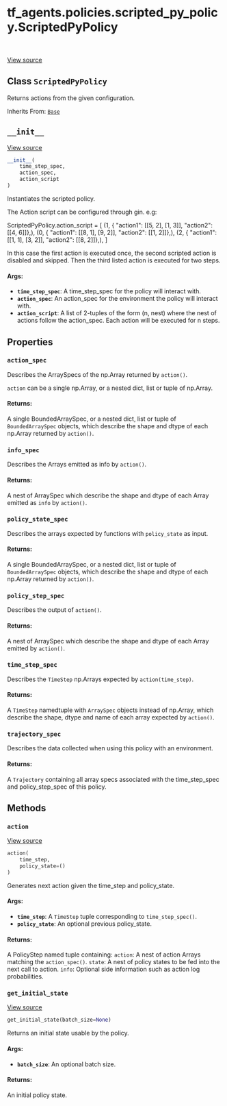 <div itemscope itemtype="http://developers.google.com/ReferenceObject">
<meta itemprop="name" content="tf_agents.policies.scripted_py_policy.ScriptedPyPolicy" />
<meta itemprop="path" content="Stable" />
<meta itemprop="property" content="action_spec"/>
<meta itemprop="property" content="info_spec"/>
<meta itemprop="property" content="policy_state_spec"/>
<meta itemprop="property" content="policy_step_spec"/>
<meta itemprop="property" content="time_step_spec"/>
<meta itemprop="property" content="trajectory_spec"/>
<meta itemprop="property" content="__init__"/>
<meta itemprop="property" content="action"/>
<meta itemprop="property" content="get_initial_state"/>
</div>

# tf_agents.policies.scripted_py_policy.ScriptedPyPolicy

<table class="tfo-notebook-buttons tfo-api" align="left">
</table>

<a target="_blank" href="https://github.com/tensorflow/agents/tree/master/tf_agents/policies/scripted_py_policy.py">View
source</a>

## Class `ScriptedPyPolicy`

Returns actions from the given configuration.

Inherits From: [`Base`](../../../tf_agents/policies/py_policy/Base.md)

<!-- Placeholder for "Used in" -->


<h2 id="__init__"><code>__init__</code></h2>

<a target="_blank" href="https://github.com/tensorflow/agents/tree/master/tf_agents/policies/scripted_py_policy.py">View
source</a>

``` python
__init__(
    time_step_spec,
    action_spec,
    action_script
)
```

Instantiates the scripted policy.

The Action  script can be configured through gin. e.g:

ScriptedPyPolicy.action_script = [
    (1, {  "action1": [[5, 2], [1, 3]],
           "action2": [[4, 6]]},),
    (0, {  "action1": [[8, 1], [9, 2]],
           "action2": [[1, 2]]},),
    (2, {  "action1": [[1, 1], [3, 2]],
           "action2": [[8, 2]]},),
]

In this case the first action is executed once, the second scripted action
is disabled and skipped. Then the third listed action is executed for two
steps.

#### Args:

*   <b>`time_step_spec`</b>: A time_step_spec for the policy will interact with.
*   <b>`action_spec`</b>: An action_spec for the environment the policy will
    interact with.
*   <b>`action_script`</b>: A list of 2-tuples of the form (n, nest) where the
    nest of actions follow the action_spec. Each action will be executed for n
    steps.

## Properties

<h3 id="action_spec"><code>action_spec</code></h3>

Describes the ArraySpecs of the np.Array returned by `action()`.

`action` can be a single np.Array, or a nested dict, list or tuple of
np.Array.

#### Returns:

A single BoundedArraySpec, or a nested dict, list or tuple of
`BoundedArraySpec` objects, which describe the shape and
dtype of each np.Array returned by `action()`.

<h3 id="info_spec"><code>info_spec</code></h3>

Describes the Arrays emitted as info by `action()`.

#### Returns:

A nest of ArraySpec which describe the shape and dtype of each Array
emitted as `info` by `action()`.

<h3 id="policy_state_spec"><code>policy_state_spec</code></h3>

Describes the arrays expected by functions with `policy_state` as input.

#### Returns:

A single BoundedArraySpec, or a nested dict, list or tuple of
`BoundedArraySpec` objects, which describe the shape and
dtype of each np.Array returned by `action()`.

<h3 id="policy_step_spec"><code>policy_step_spec</code></h3>

Describes the output of `action()`.

#### Returns:

A nest of ArraySpec which describe the shape and dtype of each Array
emitted by `action()`.

<h3 id="time_step_spec"><code>time_step_spec</code></h3>

Describes the `TimeStep` np.Arrays expected by `action(time_step)`.

#### Returns:

A `TimeStep` namedtuple with `ArraySpec` objects instead of np.Array,
which describe the shape, dtype and name of each array expected by
`action()`.

<h3 id="trajectory_spec"><code>trajectory_spec</code></h3>

Describes the data collected when using this policy with an environment.

#### Returns:

A `Trajectory` containing all array specs associated with the
time_step_spec and policy_step_spec of this policy.

## Methods

<h3 id="action"><code>action</code></h3>

<a target="_blank" href="https://github.com/tensorflow/agents/tree/master/tf_agents/policies/py_policy.py">View
source</a>

``` python
action(
    time_step,
    policy_state=()
)
```

Generates next action given the time_step and policy_state.


#### Args:

* <b>`time_step`</b>: A `TimeStep` tuple corresponding to `time_step_spec()`.
* <b>`policy_state`</b>: An optional previous policy_state.


#### Returns:

A PolicyStep named tuple containing:
  `action`: A nest of action Arrays matching the `action_spec()`.
  `state`: A nest of policy states to be fed into the next call to action.
  `info`: Optional side information such as action log probabilities.

<h3 id="get_initial_state"><code>get_initial_state</code></h3>

<a target="_blank" href="https://github.com/tensorflow/agents/tree/master/tf_agents/policies/py_policy.py">View
source</a>

``` python
get_initial_state(batch_size=None)
```

Returns an initial state usable by the policy.

#### Args:

* <b>`batch_size`</b>: An optional batch size.


#### Returns:

An initial policy state.
